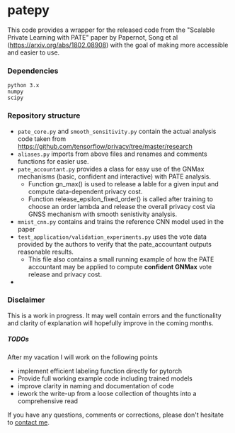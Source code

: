 # patepy


This code provides a wrapper for the released code from the "Scalable Private Learning with PATE" paper by Papernot, Song et al (https://arxiv.org/abs/1802.08908) with the goal of making more accessible and easier to use.



### Dependencies
    python 3.x
    numpy 
    scipy

### Repository structure

- `pate_core.py` and `smooth_sensitivity.py` contain the actual analysis code taken from https://github.com/tensorflow/privacy/tree/master/research
- `aliases.py` imports from above files and renames and comments functions for easier use.
- `pate_accountant.py` provides a class for easy use of the GNMax mechanisms (basic, confident and interactive) with PATE analysis.
    - Function gn_max() is used to release a lable for a given input and compute data-dependent privacy cost.
    - Function release_epsilon_fixed_order() is called after training to choose an order lambda and release the overall privacy cost via GNSS mechanism with smooth senistivity analysis.
- `mnist_cnn.py` contains and trains the reference CNN model used in the paper
- `test_application/validation_experiments.py` uses the vote data provided by the authors to verify that the pate_accountant outputs reasonable results.
    - This file also contains a small running example of how the PATE accountant may be applied to compute __confident GNMax__ vote release and privacy cost.
- 

### Disclaimer

This is a work in progress. It may well contain errors and the functionality and clarity of explanation will hopefully improve in the coming months. 


##### TODOs
After my vacation I will work on the following points

- implement efficient labeling function directly for pytorch
- Provide full working example code including trained models
- improve clarity in naming and documentation of code
- iework the write-up from a loose collection of thoughts into a comprehensive read

If you have any questions, comments or corrections, please don't hesitate to [contact me](https://ei.is.tuebingen.mpg.de/person/fharder).

